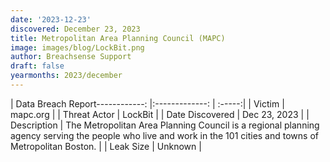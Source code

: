 ```yaml
---
date: '2023-12-23'
discovered: December 23, 2023
title: Metropolitan Area Planning Council (MAPC)
image: images/blog/LockBit.png
author: Breachsense Support
draft: false
yearmonths: 2023/december
---
```


| Data Breach Report------------:     |:-------------:    | :-----:|
| Victim      | mapc.org      | 
| Threat Actor      | LockBit      | 
| Date Discovered      | Dec 23, 2023      | 
| Description      | The Metropolitan Area Planning Council is a regional planning agency serving the people who live and work in the 101 cities and towns of Metropolitan Boston.      | 
| Leak Size      | Unknown      | 

